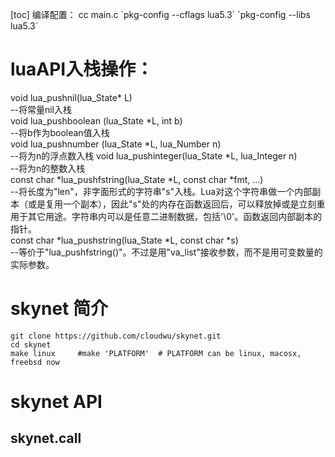 [toc]
编译配置：
cc main.c \`pkg-config --cflags lua5.3\` \`pkg-config --libs lua5.3\`

# luaAPI入栈操作：  
void lua_pushnil(lua_State* L) <br> --将常量nil入栈  
void lua_pushboolean (lua_State *L, int b)<br> --将b作为boolean值入栈  
void lua_pushnumber (lua_State *L, lua_Number n)<br> --将为n的浮点数入栈 
void lua_pushinteger(lua_State *L, lua_Integer n)<br> --将为n的整数入栈  
const char *lua_pushfstring(lua_State *L, const char *fmt, ...) <br> --将长度为"len"，非字面形式的字符串"s"入栈。Lua对这个字符串做一个内部副本（或是复用一个副本），因此"s"处的内存在函数返回后，可以释放掉或是立刻重用于其它用途。字符串内可以是任意二进制数据，包括'\0'。函数返回内部副本的指针。  
const char *lua_pushstring(lua_State *L, const char *s)<br> --等价于"lua_pushfstring()"。不过是用"va_list"接收参数，而不是用可变数量的实际参数。

# skynet 简介
```
git clone https://github.com/cloudwu/skynet.git
cd skynet
make linux     #make 'PLATFORM'  # PLATFORM can be linux, macosx, freebsd now
```
# skynet API
## skynet.call